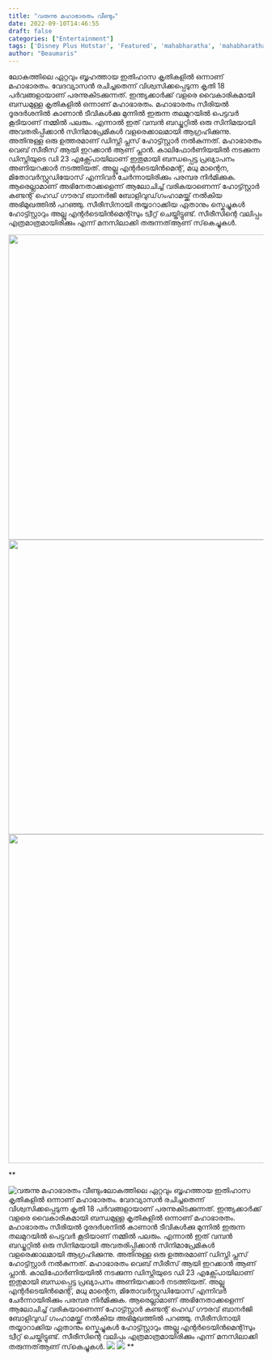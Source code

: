 ```yaml
---
title: "വരുന്നു മഹാഭാരതം വീണ്ടും"
date: 2022-09-10T14:46:55
draft: false
categories: ["Entertainment"]
tags: ['Disney Plus Hotstar', 'Featured', 'mahabharatha', 'mahabharatham', 'web series']
author: "Beaumaris"
---
```


ലോകത്തിലെ ഏറ്റവും ബൃഹത്തായ ഇതിഹാസ കൃതികളിൽ ഒന്നാണ് മഹാഭാരതം. വേദവ്യാസൻ രചിച്ചതെന്ന് വിശ്വസിക്കപ്പെടുന്ന കൃതി 18 പർവങ്ങളായാണ് പരന്നുകിടക്കുന്നത്. ഇന്ത്യക്കാർക്ക് വളരെ വൈകാരികമായി ബന്ധമുള്ള കൃതികളിൽ ഒന്നാണ് മഹാഭാരതം. മഹാഭാരതം സീരിയൽ ദൂരദർശനിൽ കാണാൻ ടീവികൾക്കു മുന്നിൽ ഇരുന്ന തലമുറയിൽ പെട്ടവർ കൂടിയാണ് നമ്മിൽ പലരും. എന്നാൽ ഇത് വമ്പൻ ബഡ്ജറ്റിൽ ഒരു സിനിമയായി അവതരിപ്പിക്കാൻ സിനിമാപ്രേമികൾ വളരെക്കാലമായി ആഗ്രഹിക്കുന്നു. അതിനുള്ള ഒരു ഉത്തരമാണ് ഡിസ്നി പ്ലസ് ഹോട്ട്സ്റ്റാർ നൽകുന്നത്. മഹാഭാരതം വെബ് സീരീസ് ആയി ഇറക്കാൻ ആണ് പ്ലാൻ. കാലിഫോർണിയയിൽ നടക്കുന്ന ഡിസ്നിയുടെ ഡി 23 എക്സ്പോയിലാണ് ഇതുമായി ബന്ധപ്പെട്ട പ്രഖ്യാപനം അണിയറക്കാർ നടത്തിയത്. അല്ലു എന്റർടെയിൻമെന്റ്, മധു മാന്റെന, മിതോവർസ്റ്റുഡിയോസ് എന്നിവർ ചേർന്നായിരിക്കും പരമ്പര നിർമിക്കുക. ആരെല്ലാമാണ് അഭിനേതാക്കളെന്ന് ആലോചിച്ച് വരികയാണെന്ന് ഹോട്ട്സ്റ്റാർ കണ്ടന്റ് ഹെഡ് ​ഗൗരവ് ബാനർജി ബോളിവുഡ് ​ഗംഹാമയ്ക്ക് നൽകിയ അഭിമുഖത്തിൽ പറഞ്ഞു. സീരീസിനായി തയ്യാറാക്കിയ ഏതാനും സ്കെച്ചുകൾ ഹോട്ട്സ്റ്റാറും അല്ലു എന്റർടെയിൻമെന്റ്സും ട്വീറ്റ് ചെയ്തിട്ടുണ്ട്. സീരീസിന്റെ വലിപ്പം എത്രമാത്രമായിരിക്കും എന്ന് മനസിലാക്കി തരുന്നത്ആണ് സ്‌കെച്ചുകൾ.

<img class=" wp-image-350204 aligncenter" src="https://cdn.boolokam.com/articles/2022/09/mahabharatham-1-1-1.jpg" alt="" width="1070" height="602" /> <img class=" wp-image-350205 aligncenter" src="https://cdn.boolokam.com/articles/2022/09/mahabharatham-2-1-1.jpg" alt="" width="1032" height="581" /> <img class=" wp-image-350206 aligncenter" src="https://cdn.boolokam.com/articles/2022/09/mahabharatham-3.jpg" alt="" width="1153" height="649" />

**


![വരുന്നു മഹാഭാരതം വീണ്ടും](https://cdn.boolokam.com/articles/2022/09/mahabharatham-1-1-1.jpg)ലോകത്തിലെ ഏറ്റവും ബൃഹത്തായ ഇതിഹാസ കൃതികളിൽ ഒന്നാണ് മഹാഭാരതം. വേദവ്യാസൻ രചിച്ചതെന്ന് വിശ്വസിക്കപ്പെടുന്ന കൃതി 18 പർവങ്ങളായാണ് പരന്നുകിടക്കുന്നത്. ഇന്ത്യക്കാർക്ക് വളരെ വൈകാരികമായി ബന്ധമുള്ള കൃതികളിൽ ഒന്നാണ് മഹാഭാരതം. മഹാഭാരതം സീരിയൽ ദൂരദർശനിൽ കാണാൻ ടീവികൾക്കു മുന്നിൽ ഇരുന്ന തലമുറയിൽ പെട്ടവർ കൂടിയാണ് നമ്മിൽ പലരും. എന്നാൽ ഇത് വമ്പൻ ബഡ്ജറ്റിൽ ഒരു സിനിമയായി അവതരിപ്പിക്കാൻ സിനിമാപ്രേമികൾ വളരെക്കാലമായി ആഗ്രഹിക്കുന്നു. അതിനുള്ള ഒരു ഉത്തരമാണ് ഡിസ്നി പ്ലസ് ഹോട്ട്സ്റ്റാർ നൽകുന്നത്. മഹാഭാരതം വെബ് സീരീസ് ആയി ഇറക്കാൻ ആണ് പ്ലാൻ. കാലിഫോർണിയയിൽ നടക്കുന്ന ഡിസ്നിയുടെ ഡി 23 എക്സ്പോയിലാണ് ഇതുമായി ബന്ധപ്പെട്ട പ്രഖ്യാപനം അണിയറക്കാർ നടത്തിയത്. അല്ലു എന്റർടെയിൻമെന്റ്, മധു മാന്റെന, മിതോവർസ്റ്റുഡിയോസ് എന്നിവർ ചേർന്നായിരിക്കും പരമ്പര നിർമിക്കുക. ആരെല്ലാമാണ് അഭിനേതാക്കളെന്ന് ആലോചിച്ച് വരികയാണെന്ന് ഹോട്ട്സ്റ്റാർ കണ്ടന്റ് ഹെഡ് ​ഗൗരവ് ബാനർജി ബോളിവുഡ് ​ഗംഹാമയ്ക്ക് നൽകിയ അഭിമുഖത്തിൽ പറഞ്ഞു. സീരീസിനായി തയ്യാറാക്കിയ ഏതാനും സ്കെച്ചുകൾ ഹോട്ട്സ്റ്റാറും അല്ലു എന്റർടെയിൻമെന്റ്സും ട്വീറ്റ് ചെയ്തിട്ടുണ്ട്. സീരീസിന്റെ വലിപ്പം എത്രമാത്രമായിരിക്കും എന്ന് മനസിലാക്കി തരുന്നത്ആണ് സ്‌കെച്ചുകൾ. ![](https://cdn.boolokam.com/articles/2022/09/mahabharatham-2-1-1.jpg) ![](https://cdn.boolokam.com/articles/2022/09/mahabharatham-3.jpg) **
